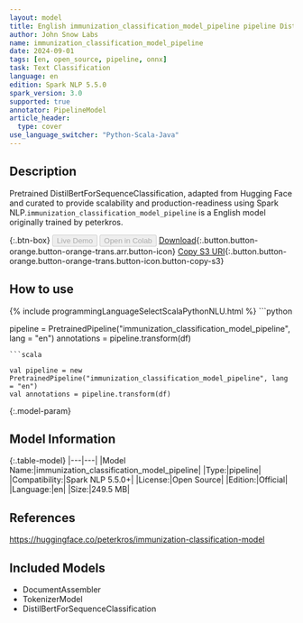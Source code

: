 ```yaml
---
layout: model
title: English immunization_classification_model_pipeline pipeline DistilBertForSequenceClassification from peterkros
author: John Snow Labs
name: immunization_classification_model_pipeline
date: 2024-09-01
tags: [en, open_source, pipeline, onnx]
task: Text Classification
language: en
edition: Spark NLP 5.5.0
spark_version: 3.0
supported: true
annotator: PipelineModel
article_header:
  type: cover
use_language_switcher: "Python-Scala-Java"
---
```


## Description

Pretrained DistilBertForSequenceClassification, adapted from Hugging Face and curated to provide scalability and production-readiness using Spark NLP.`immunization_classification_model_pipeline` is a English model originally trained by peterkros.

{:.btn-box}
<button class="button button-orange" disabled>Live Demo</button>
<button class="button button-orange" disabled>Open in Colab</button>
[Download](https://s3.amazonaws.com/auxdata.johnsnowlabs.com/public/models/immunization_classification_model_pipeline_en_5.5.0_3.0_1725213683317.zip){:.button.button-orange.button-orange-trans.arr.button-icon}
[Copy S3 URI](s3://auxdata.johnsnowlabs.com/public/models/immunization_classification_model_pipeline_en_5.5.0_3.0_1725213683317.zip){:.button.button-orange.button-orange-trans.button-icon.button-copy-s3}

## How to use



<div class="tabs-box" markdown="1">
{% include programmingLanguageSelectScalaPythonNLU.html %}
```python

pipeline = PretrainedPipeline("immunization_classification_model_pipeline", lang = "en")
annotations =  pipeline.transform(df)   

```
```scala

val pipeline = new PretrainedPipeline("immunization_classification_model_pipeline", lang = "en")
val annotations = pipeline.transform(df)

```
</div>

{:.model-param}
## Model Information

{:.table-model}
|---|---|
|Model Name:|immunization_classification_model_pipeline|
|Type:|pipeline|
|Compatibility:|Spark NLP 5.5.0+|
|License:|Open Source|
|Edition:|Official|
|Language:|en|
|Size:|249.5 MB|

## References

https://huggingface.co/peterkros/immunization-classification-model

## Included Models

- DocumentAssembler
- TokenizerModel
- DistilBertForSequenceClassification